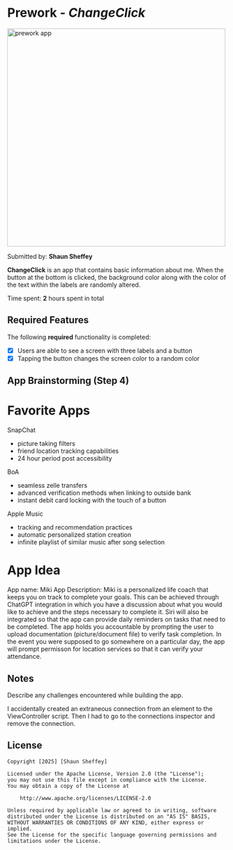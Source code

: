 # Prework - *ChangeClick*

<img src="assets/first_app.gif" width=500 alt="prework app">

Submitted by: **Shaun Sheffey**

**ChangeClick** is an app that contains basic information about me.
When the button at the bottom is clicked, the background color along with 
the color of the text within the labels are randomly altered.

Time spent: **2** hours spent in total

## Required Features

The following **required** functionality is completed:

- [X] Users are able to see a screen with three labels and a button
- [X] Tapping the button changes the screen color to a random color
 
## App Brainstorming (Step 4)

# Favorite Apps
SnapChat
- picture taking filters
- friend location tracking capabilities
- 24 hour period post accessibility

BoA
- seamless zelle transfers
- advanced verification methods when linking to outside bank
- instant debit card locking with the touch of a button

Apple Music
- tracking and recommendation practices
- automatic personalized station creation
- infinite playlist of similar music after song selection

# App Idea
App name: Miki
App Description: Miki is a personalized life coach that keeps you on track
to complete your goals. This can be achieved through ChatGPT integration in which
you have a discussion about what you would like to achieve and the steps necessary 
to complete it. Siri will also be integrated so that the app can provide daily 
reminders on tasks that need to be completed. The app holds you accountable by prompting
the user to upload documentation (picture/document file) to verify task completion.
In the event you were supposed to go somewhere on a particular day, the app will
prompt permisson for location services so that it can verify your attendance.

## Notes

Describe any challenges encountered while building the app.

I accidentally created an extraneous connection from an element
to the ViewController script. Then I had to go to the connections inspector
and remove the connection.

## License

    Copyright [2025] [Shaun Sheffey]

    Licensed under the Apache License, Version 2.0 (the "License");
    you may not use this file except in compliance with the License.
    You may obtain a copy of the License at

        http://www.apache.org/licenses/LICENSE-2.0

    Unless required by applicable law or agreed to in writing, software
    distributed under the License is distributed on an "AS IS" BASIS,
    WITHOUT WARRANTIES OR CONDITIONS OF ANY KIND, either express or implied.
    See the License for the specific language governing permissions and
    limitations under the License.